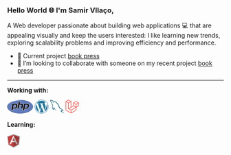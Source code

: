 ### Hello World 🌐 I'm Samir Vllaço,

A Web developer passionate about building web applications 💻 that are appealing visually and keep the users interested: I like learning new trends, exploring scalability problems and improving efficiency and performance.

- 🔭 Current project <a href="https://github.com/samiscold/book-press">book press </a>  
- 👯 I’m looking to collaborate with someone on my recent project <a href="https://github.com/samiscold/book-press">book press </a>  

<hr>

**Working with:**

<a href="https://www.php.net/" title="PHP"><img src="icons/php.png" /></a>
<a href="https://wordpress.org/" title="WordPress"><img src="icons/wordpress.png" /></a>
<a href="https://www.mysql.com/" title="MySQL"><img src="icons/mysql.png" /></a>
<a href="https://laravel.com/" title="Laravel"><img src="icons/laravel.png" /></a>


**Learning:**

<a href="https://angular.io/" title="Angular"><img src="icons/angular.png" /></a>

